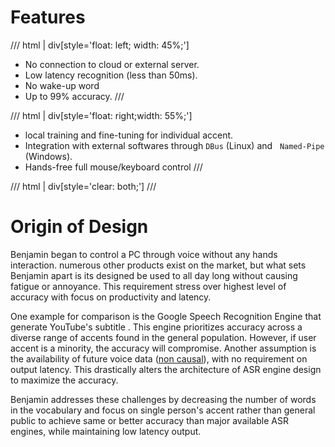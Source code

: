 # Features

/// html | div[style='float: left; width: 45%;']
- No connection to cloud or external server.
- Low latency recognition (less than 50ms).
- No wake-up word
- Up to 99% accuracy.
///

/// html | div[style='float: right;width: 55%;']
- local training and fine-tuning for individual accent.
- Integration with external softwares through `DBus` (Linux) and &nbsp; `Named-Pipe` (Windows).
- Hands-free full mouse/keyboard control
///

/// html | div[style='clear: both;']
///

# Origin of Design
Benjamin began to control a PC through voice without any hands interaction. numerous other products exist on the market, but what sets Benjamin apart is its designed be used to all day long without causing fatigue or annoyance. This requirement stress over highest level of accuracy with focus on productivity and latency.

One example for comparison is the Google Speech Recognition Engine that generate YouTube's subtitle . This engine prioritizes accuracy across a diverse range of accents found in the general population. However, if user accent is a minority, the accuracy will compromise. Another assumption is the availability of future voice data ([non causal](https://en.wikipedia.org/wiki/Causality)), with no requirement on output latency. This drastically alters the architecture of ASR engine design to maximize the accuracy.

Benjamin addresses these challenges by decreasing the number of words in the vocabulary and focus on single person's accent rather than general public to achieve same or better accuracy than major available ASR engines, while maintaining low latency output.